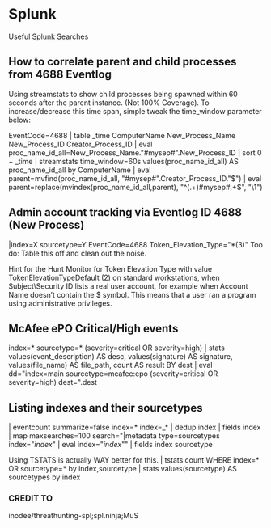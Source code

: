 # Splunk
Useful Splunk Searches

## How to correlate parent and child processes from 4688 Eventlog
Using streamstats to show child processes being spawned within 60 seconds after the parent instance. (Not 100% Coverage).
To increase/decrease this time span, simple tweak the time_window parameter below:

EventCode=4688
| table _time ComputerName New_Process_Name New_Process_ID Creator_Process_ID
| eval proc_name_id_all=New_Process_Name."#mysep#".New_Process_ID
| sort 0 + _time
| streamstats time_window=60s values(proc_name_id_all) AS proc_name_id_all by ComputerName
| eval parent=mvfind(proc_name_id_all, "#mysep#".Creator_Process_ID."$")
| eval parent=replace(mvindex(proc_name_id_all,parent), "^(.+)#mysep#.+$", "\1")


## Admin account tracking via Eventlog ID 4688 (New Process)
|index=X sourcetype=Y EventCode=4688 Token_Elevation_Type="*(3)"
Too do: Table this off and clean out the noise.

Hint for the Hunt
Monitor for Token Elevation Type with value TokenElevationTypeDefault (2) on standard workstations, when Subject\Security ID lists a 
real user account, for example when Account Name doesn’t contain the $ symbol. This means that a user ran a program using administrative 
privileges.

## McAfee ePO Critical/High events
index=* sourcetype=* (severity=critical OR severity=high) | stats values(event_description) AS desc, values(signature) AS signature, values(file_name) AS file_path, count AS result BY dest | eval dd="index=main sourcetype=mcafee:epo (severity=critical OR severity=high) dest=".dest

## Listing indexes and their sourcetypes
| eventcount summarize=false index=* index=_* | dedup index | fields index 
  | map maxsearches=100 search="|metadata type=sourcetypes index=\"$index$\" | eval index=\"$index$\""
  | fields index sourcetype
  
 Using TSTATS is actually WAY better for this.
 | tstats count WHERE index=* OR sourcetype=* by index,sourcetype | stats values(sourcetype) AS sourcetypes by index



### CREDIT TO
inodee/threathunting-spl;spl.ninja;MuS
